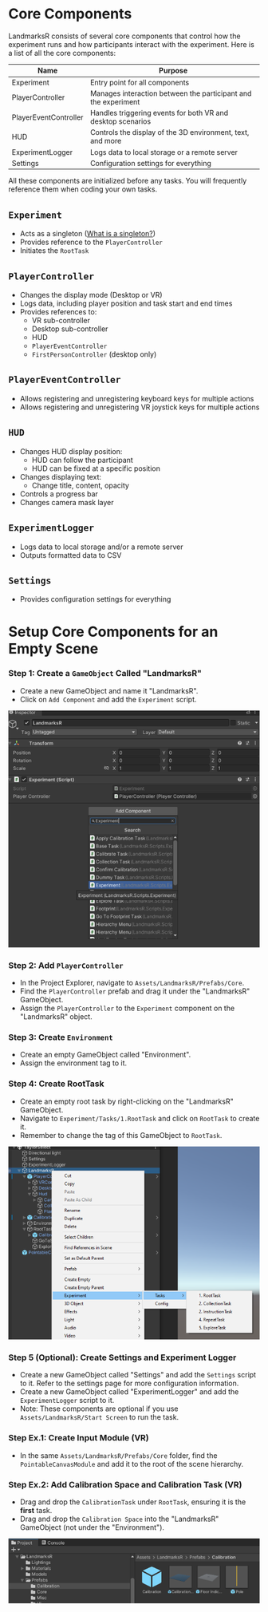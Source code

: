 # Core Components

LandmarksR consists of several core components that control how the experiment runs and how participants interact with the experiment. Here is a list of all the core components:

| Name                  | Purpose                                                             |
| --------------------- | ------------------------------------------------------------------- |
| Experiment            | Entry point for all components                                      |
| PlayerController      | Manages interaction between the participant and the experiment      |
| PlayerEventController | Handles triggering events for both VR and desktop scenarios         |
| HUD                   | Controls the display of the 3D environment, text, and more          |
| ExperimentLogger      | Logs data to local storage or a remote server                       |
| Settings              | Configuration settings for everything                               |

All these components are initialized before any tasks. You will frequently reference them when coding your own tasks.

## `Experiment`
- Acts as a singleton ([What is a singleton?](https://stackoverflow.com/questions/2155688/what-is-a-singleton-in-c))
- Provides reference to the `PlayerController`
- Initiates the `RootTask`

## `PlayerController`
- Changes the display mode (Desktop or VR)
- Logs data, including player position and task start and end times
- Provides references to:
  - VR sub-controller
  - Desktop sub-controller 
  - HUD
  - `PlayerEventController`
  - `FirstPersonController` (desktop only)

## `PlayerEventController`
- Allows registering and unregistering keyboard keys for multiple actions
- Allows registering and unregistering VR joystick keys for multiple actions

## `HUD`
- Changes HUD display position:
  - HUD can follow the participant
  - HUD can be fixed at a specific position
- Changes displaying text:
  - Change title, content, opacity
- Controls a progress bar 
- Changes camera mask layer

## `ExperimentLogger`
- Logs data to local storage and/or a remote server
- Outputs formatted data to CSV 

## `Settings`
- Provides configuration settings for everything


# Setup Core Components for an Empty Scene

### Step 1: Create a `GameObject` Called "LandmarksR"
- Create a new GameObject and name it "LandmarksR".
- Click on `Add Component` and add the `Experiment` script.

![Create LandmarksR](images/create_landmarks_r.png)

### Step 2: Add `PlayerController`
- In the Project Explorer, navigate to `Assets/LandmarksR/Prefabs/Core`.
- Find the `PlayerController` prefab and drag it under the "LandmarksR" GameObject.
- Assign the `PlayerController` to the `Experiment` component on the "LandmarksR" object.

### Step 3: Create `Environment`
- Create an empty GameObject called "Environment".
- Assign the environment tag to it.

### Step 4: Create RootTask
- Create an empty root task by right-clicking on the "LandmarksR" GameObject.
- Navigate to `Experiment/Tasks/1.RootTask` and click on `RootTask` to create it.
- Remember to change the tag of this GameObject to `RootTask`.

![Create RootTask](images/create_root_task.png)

### Step 5 (Optional): Create Settings and Experiment Logger 
- Create a new GameObject called "Settings" and add the `Settings` script to it. Refer to the settings page for more configuration information.
- Create a new GameObject called "ExperimentLogger" and add the `ExperimentLogger` script to it.
- Note: These components are optional if you use `Assets/LandmarksR/Start Screen` to run the task.

### Step Ex.1: Create Input Module (VR)
- In the same `Assets/LandmarksR/Prefabs/Core` folder, find the `PointableCanvasModule` and add it to the root of the scene hierarchy.

### Step Ex.2: Add Calibration Space and Calibration Task (VR)
- Drag and drop the `CalibrationTask` under `RootTask`, ensuring it is the **first** task.
- Drag and drop the `Calibration Space` into the "LandmarksR" GameObject (not under the "Environment").

![Calibration Prefabs](images/calibration_prefabs.png)
